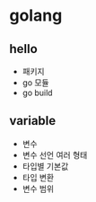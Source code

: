 # golang
## hello
- 패키지
- go 모듈
- go build

## variable
- 변수
- 변수 선언 여러 형태
- 타입별 기본값
- 타입 변환
- 변수 범위

